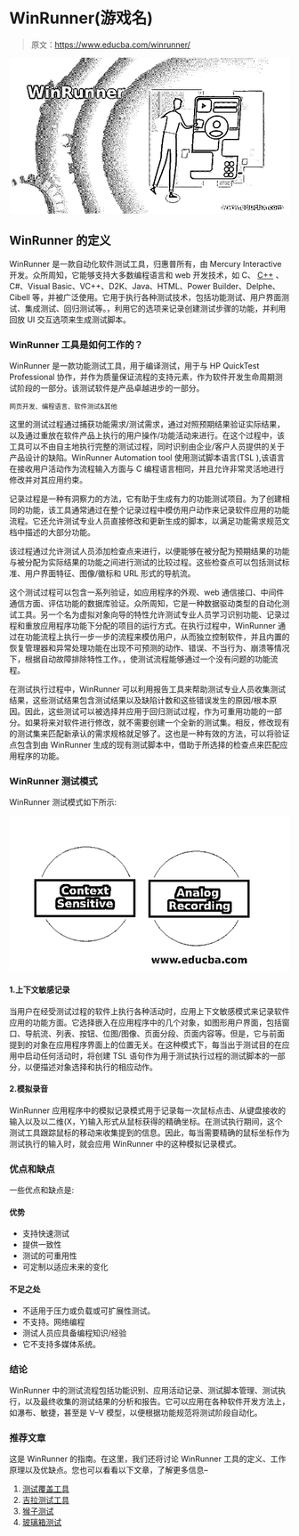 # WinRunner(游戏名)

> 原文：<https://www.educba.com/winrunner/>

![WinRunner](img/44c215adcf4598cf2970ba33a60ab0bb.png)



## WinRunner 的定义

WinRunner 是一款自动化软件测试工具，归惠普所有，由 Mercury Interactive 开发。众所周知，它能够支持大多数编程语言和 web 开发技术，如 C、 [C++](https://www.educba.com/c-plus-plus-reference/) 、C#、Visual Basic、VC++、D2K、Java、HTML、Power Builder、Delphe、Cibell 等，并被广泛使用。它用于执行各种测试技术，包括功能测试、用户界面测试、集成测试、回归测试等。，利用它的选项来记录创建测试步骤的功能，并利用回放 UI 交互选项来生成测试脚本。

### WinRunner 工具是如何工作的？

WinRunner 是一款功能测试工具，用于编译测试，用于与 HP QuickTest Professional 协作，并作为质量保证流程的支持元素，作为软件开发生命周期测试阶段的一部分。该测试软件是产品卓越进步的一部分。

<small>网页开发、编程语言、软件测试&其他</small>

这里的测试过程通过捕获功能需求/测试需求，通过对照预期结果验证实际结果，以及通过重放在软件产品上执行的用户操作/功能活动来进行。在这个过程中，该工具可以不由自主地执行完整的测试过程，同时识别由企业/客户人员提供的关于产品设计的缺陷。WinRunner Automation tool 使用测试脚本语言(TSL ),该语言在接收用户活动作为流程输入方面与 C 编程语言相同，并且允许非常灵活地进行修改并对其应用约束。

记录过程是一种有洞察力的方法，它有助于生成有力的功能测试项目。为了创建相同的功能，该工具通常通过在整个记录过程中模仿用户动作来记录软件应用的功能流程。它还允许测试专业人员直接修改和更新生成的脚本，以满足功能需求规范文档中描述的大部分功能。

该过程通过允许测试人员添加检查点来进行，以便能够在被分配为预期结果的功能与被分配为实际结果的功能之间进行测试的比较过程。这些检查点可以包括测试标准、用户界面特征、图像/徽标和 URL 形式的导航流。

这个测试过程可以包含一系列验证，如应用程序的外观、web 通信接口、中间件通信方面、评估功能的数据库验证。众所周知，它是一种数据驱动类型的自动化测试工具。另一个名为虚拟对象向导的特性允许测试专业人员学习识别功能、记录过程和重放应用程序功能下分配的项目的运行方式。在执行过程中，WinRunner 通过在功能流程上执行一步一步的流程来模仿用户，从而独立控制软件，并且内置的恢复管理器和异常处理功能在出现不可预测的动作、错误、不当行为、崩溃等情况下，根据自动故障排除特性工作。，使测试流程能够通过一个没有问题的功能流程。

在测试执行过程中，WinRunner 可以利用报告工具来帮助测试专业人员收集测试结果，这些测试结果包含测试结果以及缺陷计数和这些错误发生的原因/根本原因。因此，这些测试可以被选择并应用于回归测试过程，作为可重用功能的一部分。如果将来对软件进行修改，就不需要创建一个全新的测试集。相反，修改现有的测试集来匹配新承认的需求规格就足够了。这也是一种有效的方法，可以将验证点包含到由 WinRunner 生成的现有测试脚本中，借助于所选择的检查点来匹配应用程序的功能。

### WinRunner 测试模式

WinRunner 测试模式如下所示:

![WinRunner Testing Modes](img/21bbf18baf9ca0988ec6719b84924e06.png)



#### 1.上下文敏感记录

当用户在经受测试过程的软件上执行各种活动时，应用上下文敏感模式来记录软件应用的功能方面。它选择嵌入在应用程序中的几个对象，如图形用户界面，包括窗口、导航流、列表、按钮、位图/图像、页面分段、页面内容等。但是，它与前面提到的对象在应用程序界面上的位置无关。在这种模式下，每当出于测试目的在应用中启动任何活动时，将创建 TSL 语句作为用于测试执行过程的测试脚本的一部分，以便描述对象选择和执行的相应动作。

#### 2.模拟录音

WinRunner 应用程序中的模拟记录模式用于记录每一次鼠标点击、从键盘接收的输入以及以二维(X，Y)输入形式从鼠标获得的精确坐标。在测试执行期间，这个测试工具跟踪鼠标的移动来收集提到的信息。因此，每当需要精确的鼠标坐标作为测试执行的输入时，就会应用 WinRunner 中的这种模拟记录模式。

### 优点和缺点

一些优点和缺点是:

#### 优势

*   支持快速测试
*   提供一致性
*   测试的可重用性
*   可定制以适应未来的变化

#### 不足之处

*   不适用于压力或负载或可扩展性测试。
*   不支持。网络编程
*   测试人员应具备编程知识/经验
*   它不支持多媒体系统。

### 结论

WinRunner 中的测试流程包括功能识别、应用活动记录、测试脚本管理、测试执行，以及最终收集的测试结果的分析和报告。它可以应用在各种软件开发方法上，如瀑布、敏捷，甚至是 V–V 模型，以便根据功能规范将测试阶段自动化。

### 推荐文章

这是 WinRunner 的指南。在这里，我们还将讨论 WinRunner 工具的定义、工作原理以及优缺点。您也可以看看以下文章，了解更多信息–

1.  [测试覆盖工具](https://www.educba.com/test-coverage-tools/)
2.  [吉拉测试工具](https://www.educba.com/jira-testing-tool/)
3.  [猴子测试](https://www.educba.com/monkey-testing/)
4.  [玻璃箱测试](https://www.educba.com/glass-box-testing/)





